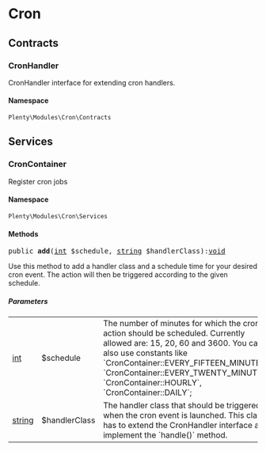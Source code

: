 

# Cron<a name="cron_cron"></a>
    
## Contracts<a name="cron_cron_contracts"></a>
### CronHandler<a name="cron_contracts_cronhandler"></a>

CronHandler interface for extending cron handlers.

#### Namespace

`Plenty\Modules\Cron\Contracts`


## Services<a name="cron_cron_services"></a>
### CronContainer<a name="cron_services_croncontainer"></a>

Register cron jobs

#### Namespace

`Plenty\Modules\Cron\Services`



#### Methods

<pre>public <strong>add</strong>(<a target="_blank" href="http://php.net/int">int</a> $schedule, <a target="_blank" href="http://php.net/string">string</a> $handlerClass):<a href="miscellaneous#miscellaneous__void">void</a>
</pre>
    
Use this method to add a handler class and a schedule time for your desired cron event. The action will then be triggered according to the given schedule.
    
##### <strong>Parameters</strong>
    
<table class="table table-condensed">    <tr>
        <td><a target="_blank" href="http://php.net/int">int</a></td>
        <td>$schedule</td>
        <td>The number of minutes for which the cron action should be scheduled. Currently allowed are: 15, 20, 60 and 3600. You can also use constants like `CronContainer::EVERY_FIFTEEN_MINUTES`, `CronContainer::EVERY_TWENTY_MINUTES`, `CronContainer::HOURLY`, `CronContainer::DAILY`;</td>
    </tr>
    <tr>
        <td><a target="_blank" href="http://php.net/string">string</a></td>
        <td>$handlerClass</td>
        <td>The handler class that should be triggered when the cron event is launched. This class has to extend the CronHandler interface and implement the `handle()` method.</td>
    </tr>
</table>


